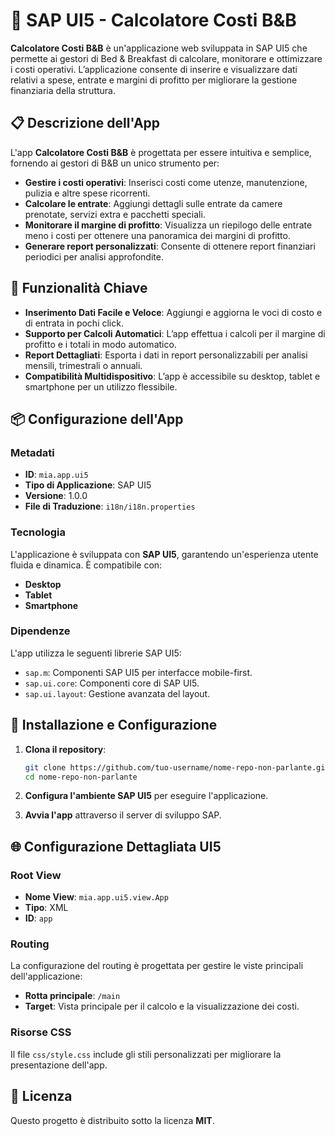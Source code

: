 # 🏨 SAP UI5 - Calcolatore Costi B&B

**Calcolatore Costi B&B** è un'applicazione web sviluppata in SAP UI5 che permette ai gestori di Bed & Breakfast di calcolare, monitorare e ottimizzare i costi operativi. L’applicazione consente di inserire e visualizzare dati relativi a spese, entrate e margini di profitto per migliorare la gestione finanziaria della struttura.

## 📋 Descrizione dell'App

L'app **Calcolatore Costi B&B** è progettata per essere intuitiva e semplice, fornendo ai gestori di B&B un unico strumento per:

- **Gestire i costi operativi**: Inserisci costi come utenze, manutenzione, pulizia e altre spese ricorrenti.
- **Calcolare le entrate**: Aggiungi dettagli sulle entrate da camere prenotate, servizi extra e pacchetti speciali.
- **Monitorare il margine di profitto**: Visualizza un riepilogo delle entrate meno i costi per ottenere una panoramica dei margini di profitto.
- **Generare report personalizzati**: Consente di ottenere report finanziari periodici per analisi approfondite.

## 🌟 Funzionalità Chiave

- **Inserimento Dati Facile e Veloce**: Aggiungi e aggiorna le voci di costo e di entrata in pochi click.
- **Supporto per Calcoli Automatici**: L’app effettua i calcoli per il margine di profitto e i totali in modo automatico.
- **Report Dettagliati**: Esporta i dati in report personalizzabili per analisi mensili, trimestrali o annuali.
- **Compatibilità Multidispositivo**: L’app è accessibile su desktop, tablet e smartphone per un utilizzo flessibile.

## 📦 Configurazione dell'App

### Metadati

- **ID**: `mia.app.ui5`
- **Tipo di Applicazione**: SAP UI5
- **Versione**: 1.0.0
- **File di Traduzione**: `i18n/i18n.properties`

### Tecnologia

L'applicazione è sviluppata con **SAP UI5**, garantendo un'esperienza utente fluida e dinamica. È compatibile con:

- **Desktop**
- **Tablet**
- **Smartphone**

### Dipendenze

L'app utilizza le seguenti librerie SAP UI5:

- `sap.m`: Componenti SAP UI5 per interfacce mobile-first.
- `sap.ui.core`: Componenti core di SAP UI5.
- `sap.ui.layout`: Gestione avanzata del layout.

## 🚀 Installazione e Configurazione

1. **Clona il repository**:

   ```bash
   git clone https://github.com/tuo-username/nome-repo-non-parlante.git
   cd nome-repo-non-parlante
   ```

2. **Configura l'ambiente SAP UI5** per eseguire l'applicazione.

3. **Avvia l'app** attraverso il server di sviluppo SAP.

## 🌐 Configurazione Dettagliata UI5

### Root View

- **Nome View**: `mia.app.ui5.view.App`
- **Tipo**: XML
- **ID**: `app`

### Routing

La configurazione del routing è progettata per gestire le viste principali dell'applicazione:

- **Rotta principale**: `/main`
- **Target**: Vista principale per il calcolo e la visualizzazione dei costi.

### Risorse CSS

Il file `css/style.css` include gli stili personalizzati per migliorare la presentazione dell'app.

## 📄 Licenza

Questo progetto è distribuito sotto la licenza **MIT**.

